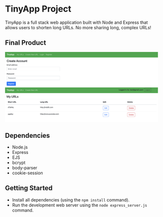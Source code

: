 # TinyApp Project

TinyApp is a full stack web application built with Node and Express that allows users to shorten long URLs. No more sharing long, complex URLs!

## Final Product

!["Tiny App registration page"](https://github.com/lenilsamuel/tinyapp/blob/master/docs/urls-register.png)
!["URLs page"](https://github.com/lenilsamuel/tinyapp/blob/master/docs/urls-page.png)

## Dependencies

- Node.js
- Express
- EJS
- bcrypt
- body-parser
- cookie-session


## Getting Started

- Install all dependencies (using the `npm install` command).
- Run the development web server using the `node express_server.js` command.